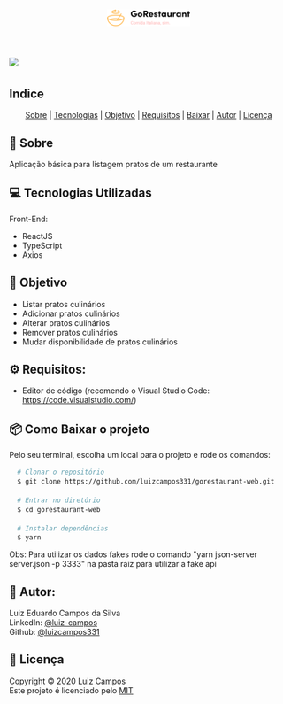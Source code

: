 <h1 align="center">
  <img src="src/assets/logo-preta.svg" height="30">
</h1>

<h1>
  <img src="src/assets/demo.gif">
</h1>

## Indice
<p align="center">
  <a href="#bookmark-sobre">Sobre</a> |
  <a href="#computer-tecnologias-utilizadas">Tecnologias</a> |
  <a href="#dart-objetivo">Objetivo</a> |
  <a href="#gear-requisitos">Requisitos</a> |
  <a href="#package-como-baixar-o-projeto">Baixar</a> |
  <a href="#bust_in_silhouette-autor">Autor</a> |
  <a href="#pencil-licença">Licença</a>
</p>

## :bookmark: Sobre
Aplicação básica para listagem pratos de um restaurante

## :computer: Tecnologias Utilizadas
Front-End:
- ReactJS
- TypeScript
- Axios

## :dart: Objetivo
- Listar pratos culinários
- Adicionar pratos culinários
- Alterar pratos culinários
- Remover pratos culinários
- Mudar disponibilidade de pratos culinários

## :gear: Requisitos:
- Editor de código (recomendo o Visual Studio Code: https://code.visualstudio.com/)

## :package: Como Baixar o projeto
Pelo seu terminal, escolha um local para o projeto e rode os comandos:
```bash
  # Clonar o repositório
  $ git clone https://github.com/luizcampos331/gorestaurant-web.git

  # Entrar no diretório
  $ cd gorestaurant-web

  # Instalar dependências
  $ yarn

```
Obs: Para utilizar os dados fakes rode o comando "yarn json-server server.json -p 3333" na pasta raiz para utilizar a fake api

## :bust_in_silhouette: Autor:
Luiz Eduardo Campos da Silva</br>
LinkedIn: <a href="https://www.linkedin.com/in/luiz-campos">@luiz-campos</a></br>
Github: <a href="https://www.github.com/luizcampos331">@luizcampos331</a>


## :pencil: Licença
Copyright © 2020 <a href="https://www.github.com/luizcampos331">Luiz Campos</a></br>
Este projeto é licenciado pelo <a href="LICENSE">MIT</a>
